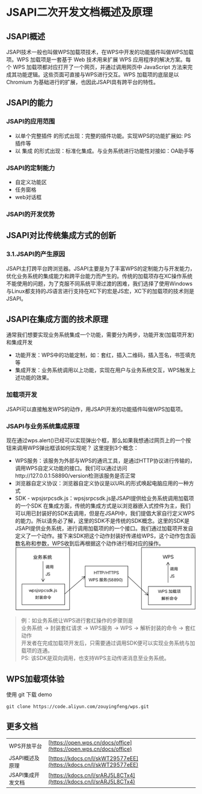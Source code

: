 # JSAPI二次开发文档概述及原理

## JSAPI概述

JSAPI技术一般也叫做WPS加载项技术，在WPS中开发的功能插件叫做WPS加载项。WPS 加载项是一套基于 Web 技术用来扩展 WPS 应用程序的解决方案。每个 WPS 加载项都对应打开了一个网页，并通过调用网页中 JavaScript 方法来完成其功能逻辑。这些页面可直接与WPS进行交互。WPS 加载项的底层是以 Chromium 为基础进行的扩展，也因此JSAPI具有跨平台的特性。

## JSAPI的能力

### JSAPI的应用范围
- 以单个完整插件 的形式出现：完整的插件功能。实现WPS的功能扩展如: PS插件等
- 以 集成 的形式出现：标准化集成。与业务系统进行功能性对接如：OA助手等

### JSAPI的定制能力
- 自定义功能区
- 任务窗格
- web对话框

### JSAPI的开发优势

## JSAPI对比传统集成方式的创新

### 3.1.JSAPI的产生原因
JSAPI主打跨平台跨浏览器。JSAPI主要是为了丰富WPS的定制能力与开发能力，优化业务系统的集成能力和跨平台能力而产生的。传统的加载项存在XC操作系统不能使用的问题，为了克服不同系统平滑过渡的困难，我们选择了使用Windows与Linux都支持的JS语言进行支持在XC下的宏是JS宏，XC下的加载项的技术则是JSAPI。

## JSAPI在集成方面的技术原理

通常我们想要实现业务系统集成一个功能，需要分为两步，功能开发(加载项开发)和集成开发
- 功能开发：WPS中的功能定制，如：套红，插入二维码，插入签名，书签填充等
- 集成开发：业务系统调用以上功能，实现在用户与业务系统交互，WPS触发上述功能的效果。

### 加载项开发

JSAPI可以直接触发WPS的动作，用JSAPI开发的功能插件叫做WPS加载项。

### JSAPI与业务系统集成原理

现在通过wps.alert()已经可以实现弹出个框，那么如果我想通过网页上的一个按钮来调用WPS弹出框该如何实现呢？
这里提到3个概念：
- WPS服务：该服务为外部与WPS的通讯工具，是通过HTTP协议进行传输的，调用WPS自定义功能的接口。我们可以通过访问http://127.0.0.1:58890/version检测该服务是否正常
- 浏览器自定义协议：浏览器自定义协议是以URL的形式唤起电脑应用的一种方式
- SDK - wpsjsrpcsdk.js：wpsjsrpcsdk.js是JSAPI提供给业务系统调用加载项的一个SDK 在集成方面，传统的集成方式是以浏览器嵌入式控件为主，我们可以用已封装好的SDK去调用，但是在JSAPI中，我们提倡大家自行定义WPS的能力。所以请务必了解，这里的SDK不是传统的SDK概念。这里的SDK是JSAPI提供业务系统，进行调用加载项的的一个接口。我们通过加载项开发自定义了一个动作。接下来SDK把这个动作封装好传递给WPS，这个动作包含函数名称和参数，WPS收到后再根据这个动作进行相对应的操作。
![doc](img/wps1.png)

> 例：如业务系统让WPS进行套红操作的步骤则是<br/>
> 业务系统 -> 封装套红请求 -> WPS服务 -> WPS -> 解析封装的命令 -> 套红动作 <br/>
> 开发者在完成加载项开发后，只需要通过调用SDK便可以实现业务系统与加载项的连通。<br/>
> PS: 该SDK是双向调用，也支持WPS主动传递消息至业务系统。

## WPS加载项体验

使用 git 下载 demo

```shell
git clone https://code.aliyun.com/zouyingfeng/wps.git
```

## 更多文档

|||
|---|---|
|WPS开放平台|[https://open.wps.cn/docs/office](https://open.wps.cn/docs/office)|
|JSAPI概述及原理|[https://kdocs.cn/l/skWT29577eEE](https://kdocs.cn/l/skWT29577eEE)|
|JSAPI集成开发文档|[https://kdocs.cn/l/srARJ5L8CTx4](https://kdocs.cn/l/srARJ5L8CTx4)|

